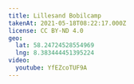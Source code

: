 ```yaml
---
title: Lillesand Bobilcamp
takenAt: 2021-05-18T08:22:17.000Z
license: CC BY-ND 4.0
geo:
  lat: 58.24724528554969
  lng: 8.383444451395224
video:
  youtube: YfEZcoTUF9A
---
```

